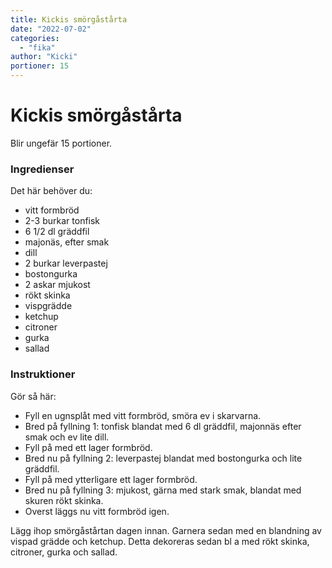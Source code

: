 ```yaml
---
title: Kickis smörgåstårta
date: "2022-07-02"
categories:
  - "fika"
author: "Kicki"
portioner: 15
---
```


# Kickis smörgåstårta

Blir ungefär 15 portioner.

### Ingredienser

Det här behöver du:

- vitt formbröd
- 2-3 burkar tonfisk
- 6 1/2 dl gräddfil
- majonäs, efter smak
- dill
- 2 burkar leverpastej
- bostongurka
- 2 askar mjukost
- rökt skinka
- vispgrädde
- ketchup
- citroner
- gurka
- sallad

### Instruktioner

Gör så här:

- Fyll en ugnsplåt med vitt formbröd, smöra ev i skarvarna.
- Bred på fyllning 1: tonfisk blandat med 6 dl gräddfil, majonnäs efter smak och ev lite dill.
- Fyll på med ett lager formbröd.
- Bred nu på fyllning 2: leverpastej blandat med
bostongurka och lite gräddfil.
- Fyll på med ytterligare ett lager formbröd.
- Bred nu på fyllning 3: mjukost, gärna med stark smak, blandat med skuren rökt skinka.
- Overst läggs nu vitt formbröd igen.

Lägg ihop smörgåstårtan dagen innan. Garnera sedan med en blandning av vispad grädde och ketchup. Detta dekoreras sedan bl a med rökt skinka, citroner, gurka och sallad.
